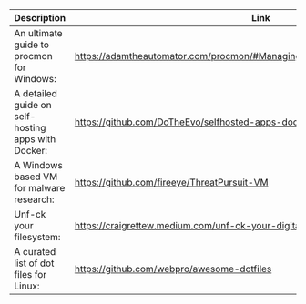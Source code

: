 Description | Link
------------ | ------------
An ultimate guide to procmon for Windows: | https://adamtheautomator.com/procmon/#Managing%5C_Event%5C_Filter%5C_Rules
A detailed guide on self-hosting apps with Docker: | https://github.com/DoTheEvo/selfhosted-apps-docker
A Windows based VM for malware research: | https://github.com/fireeye/ThreatPursuit-VM
Unf-ck your filesystem: | https://craigrettew.medium.com/unf-ck-your-digital-file-system-c237ff4a7d39
A curated list of dot files for Linux: | https://github.com/webpro/awesome-dotfiles
